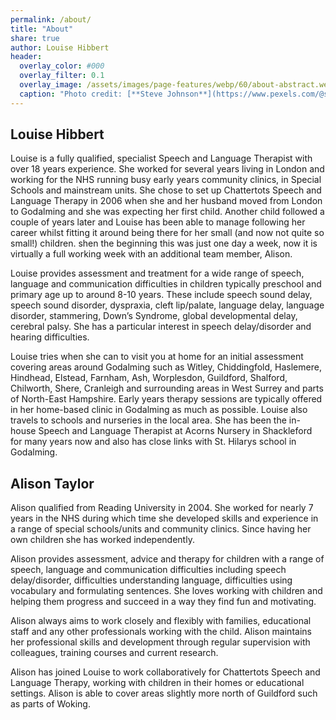 ```yaml
---
permalink: /about/
title: "About"
share: true
author: Louise Hibbert
header:
  overlay_color: #000
  overlay_filter: 0.1
  overlay_image: /assets/images/page-features/webp/60/about-abstract.webp
  caption: "Photo credit: [**Steve Johnson**](https://www.pexels.com/@steve)"
---
```

## Louise Hibbert

Louise is a fully qualified, specialist Speech and Language Therapist with over 18 years experience.  She worked for several years living in London and working for the NHS running busy early years community clinics, in Special Schools and mainstream units.  She chose to set up Chattertots Speech and Language Therapy in 2006 when she and her husband moved from London to Godalming and she was expecting her first child.  Another child followed a couple of years later and Louise has been able to manage following her career whilst fitting it around being there for her small (and now not quite so small!) children.  shen the beginning this was just one day a week, now it is virtually a full working week with an additional team member, Alison.

Louise provides assessment and treatment for a wide range of speech, language and communication difficulties in children typically preschool and primary age up to around 8-10 years.  These include speech sound delay, speech sound disorder, dyspraxia, cleft lip/palate, language delay, language disorder, stammering, Down’s Syndrome, global developmental delay, cerebral palsy.   She has a particular interest in speech delay/disorder and hearing difficulties.  

Louise tries when she can to visit you at home for an initial assessment covering areas around Godalming such as Witley, Chiddingfold, Haslemere, Hindhead, Elstead, Farnham, Ash, Worplesdon, Guildford, Shalford, Chilworth, Shere, Cranleigh and surrounding areas in West Surrey and parts of North-East Hampshire.  Early years therapy sessions are typically offered in her home-based clinic in Godalming as much as possible. Louise also travels to schools and nurseries in the local area.  She has been the in-house Speech and Language Therapist at Acorns Nursery in Shackleford for many years now and also has close links with St. Hilarys school in Godalming.

## Alison Taylor

Alison qualified from Reading University in 2004. She worked for nearly 7 years in the NHS during which time she developed skills and experience in a range of special schools/units and community clinics. Since having her own children she has worked independently.  

Alison provides assessment, advice and therapy for children with a range of speech, language and communication difficulties including speech delay/disorder, difficulties understanding language, difficulties using vocabulary and formulating sentences. She loves working with children and helping them progress and succeed in a way they find fun and motivating.

Alison always aims to work closely and flexibly with families, educational staff and any other professionals working with the child. Alison maintains her professional skills and development through regular supervision with colleagues, training courses and current research.

Alison has joined Louise to work collaboratively for Chattertots Speech and Language Therapy, working with children in their homes or educational settings. Alison is able to cover areas slightly more north of Guildford such as parts of Woking.